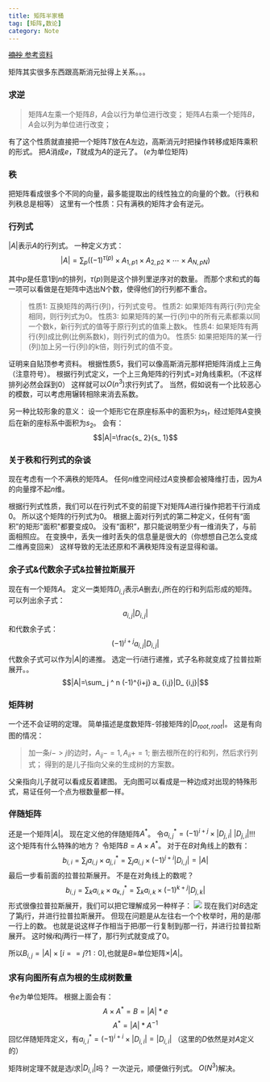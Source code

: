 ```yaml
---
title: 矩阵半家桶
tag: [矩阵,数论]
category: Note
---
```


[ ~~摘抄~~ 参考资料](https://www.cnblogs.com/zj75211/p/8039443.html)

矩阵其实很多东西跟高斯消元扯得上关系。。。

### 求逆
>矩阵$A$左乘一个矩阵$B$，$A$会以行为单位进行改变；
矩阵$A$右乘一个矩阵$B$，$A$会以列为单位进行改变；

有了这个性质就直接把一个矩阵$T$放在$A$左边，高斯消元时把操作转移成矩阵乘积的形式。
把$A$消成$e$，$T$就成为$A$的逆元了。
($e$为单位矩阵)

### 秩
把矩阵看成很多个不同的向量，最多能提取出的线性独立的向量的个数。（行秩和列秩总是相等）
这里有一个性质：只有满秩的矩阵才会有逆元。

### 行列式
$|A|$表示$A$的行列式。
一种定义方式：
$$ |A|= \sum_ p((-1)^{\tau(p)} \times A_{1,p1} \times A_{2,p2} \times \cdots \times A_{N,pN})$$

其中$p$是任意$1$到$n$的排列，$\tau(p)$则是这个排列里逆序对的数量。
而那个求和式的每一项可以看做是在矩阵中选出N个数，使得他们的行列都不重合。

>性质1: 互换矩阵的两行(列)，行列式变号。
性质2: 如果矩阵有两行(列)完全相同，则行列式为0。
性质3: 如果矩阵的某一行(列)中的所有元素都乘以同一个数k，新行列式的值等于原行列式的值乘上数k。
性质4: 如果矩阵有两行(列)成比例(比例系数k)，则行列式的值为0。
性质5: 如果把矩阵的某一行(列)加上另一行(列)的k倍，则行列式的值不变。

证明来自贴顶参考资料。
根据性质5，我们可以像高斯消元那样把矩阵消成上三角（注意符号）。
根据行列式定义，一个上三角矩阵的行列式=对角线乘积。（不这样排列必然会踩到0）
这样就可以$O(n^3)$求行列式了。
当然，假如说有一个比较恶心的模数，可以考虑用辗转相除来消去系数。


另一种比较形象的意义：
设一个矩形它在原座标系中的面积为$s_ 1$，经过矩阵$A$变换后在新的座标系中面积为$s_ 2$。
会有：
$$|A|=\frac{s_ 2}{s_ 1}$$

### 关于秩和行列式的杂谈
现在考虑有一个不满秩的矩阵$A$。
任何$n$维空间经过$A$变换都会被降维打击，因为$A$的向量撑不起$n$维。

根据行列式性质，我们可以在行列式不变的前提下对矩阵$A$进行操作把若干行消成0。
所以这个矩阵的行列式为0。
根据上面对行列式的第二种定义，任何有“面积”的矩形"面积"都要变成0。
没有“面积”，那只能说明至少有一维消失了，与前面相照应。
在变换中，丢失一维时丢失的信息量是很大的（你想想自己怎么变成二维再变回来）
这样导致的无法还原和不满秩矩阵没有逆显得和谐。

### 余子式&代数余子式&拉普拉斯展开
现在有一个矩阵$A$。
定义一类矩阵$D_{i,j}$表示$A$删去$i,j$所在的行和列后形成的矩阵。
可以列出余子式：
$$a_ {i,j}|D_ {i,j}|$$
和代数余子式：
$$(-1)^{i+j} a_ {i,j}|D_ {i,j}|$$
代数余子式可以作为$|A|$的递推。
选定一行$i$进行递推，式子名称就变成了拉普拉斯展开。。
$$|A|=\sum_ j ^ n (-1)^{i+j} a_ {i,j}|D_ {i,j}|$$

### 矩阵树
一个还不会证明的定理。
简单描述是度数矩阵-邻接矩阵的$|D_{root,root}|$。
这是有向图的情况：
>加一条$i->j$的边时，$A_ {ij}-=1,A_ {ii}+=1$;
删去根所在的行和列，然后求行列式；
得到的是儿子指向父亲的生成树的方案数。

父亲指向儿子就可以看成反着建图。
无向图可以看成是一种边成对出现的特殊形式，易证任何一个点为根数量都一样。

### 伴随矩阵
还是一个矩阵$|A|$。
现在定义他的伴随矩阵$A^ *$。
令$a^ *_ {i,j}=(-1)^ {i+j} \times |D_ {j,i}|$
$|D_ {j,i}|$!!!
这个矩阵有什么特殊的地方？
令矩阵$B=A \times A^ *$。
对于在$B$对角线上的数有：
$$b_ {i,i}=\sum_ j a_ {i,j}\times a^ * _ {j,i}=\sum_ j a_ {i,j}\times (-1)^{j+i}|D_ {i,j}|=|A|$$
最后一步看前面的拉普拉斯展开。
不是在对角线上的数呢？
$$b_ {i,j}=\sum_ k a_ {i,k}\times a^ * _ {k,j}=\sum_ k a_ {i,k}\times (-1)^{k+j}|D_ {j,k}|$$
形式很像拉普拉斯展开，我们可以把它理解成另一种样子：
![](matrix_1.png)
现在我们对$B$选定了第$j$行，并进行拉普拉斯展开。
但现在问题是从左往右一个个枚举时，用的是$i$那一行上的数。
也就是说这样子作相当于把$i$那一行复制到$j$那一行，并进行拉普拉斯展开。
这时候$i$和$j$两行一样了，那行列式就变成了0。

所以$B_ {i,j}=|A| \times [i==j?1:0]$,也就是$B=$单位矩阵$\times |A|$。

### 求有向图所有点为根的生成树数量
令$e$为单位矩阵。
根据上面会有：
$$A \times A^ *=B=|A|*e$$
$$A^ *=|A|*A^ {-1}$$
回忆伴随矩阵定义，有$a^ *_ {i,i}=(-1)^ {i+i} \times |D_ {i,i}|=|D_ {i,i}|$
（这里的$D$依然是对$A$定义的）

矩阵树定理不就是选$i$求$|D_ {i,i}|$吗？
一次逆元，顺便做行列式。
$O(N^3)$解决。